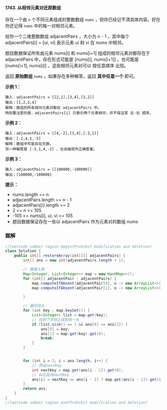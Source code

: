 #### 1743. 从相邻元素对还原数组

存在一个由 `n` 个不同元素组成的整数数组 `nums` ，但你已经记不清具体内容。好在你还记得 `nums` 中的每一对相邻元素。

给你一个二维整数数组 adjacentPairs ，大小为 n - 1 ，其中每个 adjacentPairs[i] = [ui, vi] 表示元素 ui 和 vi 在 nums 中相邻。

题目数据保证所有由元素 nums[i] 和 nums[i+1] 组成的相邻元素对都存在于 adjacentPairs 中，存在形式可能是 [nums[i], nums[i+1]] ，也可能是 [nums[i+1], nums[i]] 。这些相邻元素对可以 按任意顺序 出现。

返回 **原始数组** `nums` 。如果存在多种解答，返回 **其中任意一个** 即可。

**示例 1：**

```shell
输入：adjacentPairs = [[2,1],[3,4],[3,2]]
输出：[1,2,3,4]
解释：数组的所有相邻元素对都在 adjacentPairs 中。
特别要注意的是，adjacentPairs[i] 只表示两个元素相邻，并不保证其 左-右 顺序。
```

**示例 2：**

```shell
输入：adjacentPairs = [[4,-2],[1,4],[-3,1]]
输出：[-2,4,1,-3]
解释：数组中可能存在负数。
另一种解答是 [-3,1,4,-2] ，也会被视作正确答案。
```

**示例 3：**

```shell
输入：adjacentPairs = [[100000,-100000]]
输出：[100000,-100000]
```

**提示：**

* nums.length == n
* adjacentPairs.length == n - 1
* adjacentPairs[i].length == 2
* 2 <= n <= 105
* -105 <= nums[i], ui, vi <= 105
* 题目数据保证存在一些以 adjacentPairs 作为元素对的数组 nums

### 题解

```java
//leetcode submit region begin(Prohibit modification and deletion)
class Solution {
    public int[] restoreArray(int[][] adjacentPairs) {
        int[] ans = new int[adjacentPairs.length + 1];

        // 数据入表
        Map<Integer, List<Integer>> map = new HashMap<>();
        for (int[] adjacentPair : adjacentPairs) {
            map.computeIfAbsent(adjacentPair[0], o -> new ArrayList<>()).add(adjacentPair[1]);
            map.computeIfAbsent(adjacentPair[1], o -> new ArrayList<>()).add(adjacentPair[0]);

        }

        // 遍历找头
        for (int key : map.keySet()) {
            List<Integer> list = map.get(key);
            // 找到了并防止找到另一头
            if (list.size() == 1 && ans[0] == ans[1]) {
                ans[0] = key;
                ans[1] = map.get(key).get(0);
                break;
            }
        }


        for (int i = 2; i < ans.length; i++) {
            // 预设nextKey
            int nextKey = map.get(ans[i - 1]).get(0);
            // 纠正反向nextKey
            ans[i] = nextKey == ans[i - 2] ? map.get(ans[i - 1]).get(1) : nextKey;
        }
        return ans;
    }
}
//leetcode submit region end(Prohibit modification and deletion)

```

